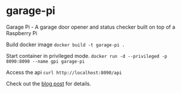 # garage-pi
Garage Pi - A garage door opener and status checker built on top of a Raspberry Pi

Build docker image
`docker build -t garage-pi .`

Start container in privileged mode.
`docker run -d --privileged -p 8090:8090 --name gpi garage-pi`

Access the api `curl http://localhost:8090/api`

Check out the [blog post](https://docodethatmatters.com/yet-another-garage-door-opener/) for details.

